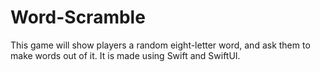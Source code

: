 # Word-Scramble
This game will show players a random eight-letter word, and ask them to make words out of it. It is made using Swift and SwiftUI.
